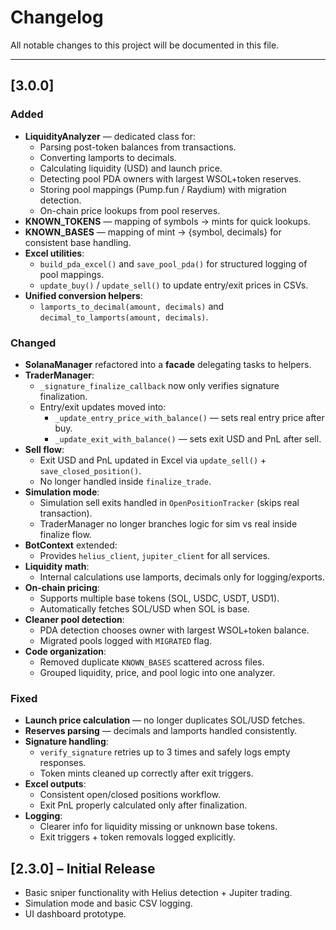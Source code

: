 # Changelog

All notable changes to this project will be documented in this file.  

---

## [3.0.0]

### Added
- **LiquidityAnalyzer** — dedicated class for:
  - Parsing post-token balances from transactions.
  - Converting lamports to decimals.
  - Calculating liquidity (USD) and launch price.
  - Detecting pool PDA owners with largest WSOL+token reserves.
  - Storing pool mappings (Pump.fun / Raydium) with migration detection.
  - On-chain price lookups from pool reserves.
- **KNOWN_TOKENS** — mapping of symbols → mints for quick lookups.
- **KNOWN_BASES** — mapping of mint → {symbol, decimals} for consistent base handling.
- **Excel utilities**:
  - `build_pda_excel()` and `save_pool_pda()` for structured logging of pool mappings.
  - `update_buy()` / `update_sell()` to update entry/exit prices in CSVs.
- **Unified conversion helpers**:
  - `lamports_to_decimal(amount, decimals)` and `decimal_to_lamports(amount, decimals)`.

### Changed
- **SolanaManager** refactored into a **facade** delegating tasks to helpers.
- **TraderManager**:
  - `_signature_finalize_callback` now only verifies signature finalization.
  - Entry/exit updates moved into:
    - `_update_entry_price_with_balance()` — sets real entry price after buy.
    - `_update_exit_with_balance()` — sets exit USD and PnL after sell.
- **Sell flow**:
  - Exit USD and PnL updated in Excel via `update_sell()` + `save_closed_position()`.
  - No longer handled inside `finalize_trade`.
- **Simulation mode**:
  - Simulation sell exits handled in `OpenPositionTracker` (skips real transaction).
  - TraderManager no longer branches logic for sim vs real inside finalize flow.
- **BotContext** extended:
  - Provides `helius_client`, `jupiter_client` for all services.
- **Liquidity math**:
  - Internal calculations use lamports, decimals only for logging/exports.
- **On-chain pricing**:
  - Supports multiple base tokens (SOL, USDC, USDT, USD1).
  - Automatically fetches SOL/USD when SOL is base.
- **Cleaner pool detection**:
  - PDA detection chooses owner with largest WSOL+token balance.
  - Migrated pools logged with `MIGRATED` flag.
- **Code organization**:
  - Removed duplicate `KNOWN_BASES` scattered across files.
  - Grouped liquidity, price, and pool logic into one analyzer.

### Fixed
- **Launch price calculation** — no longer duplicates SOL/USD fetches.
- **Reserves parsing** — decimals and lamports handled consistently.
- **Signature handling**:
  - `verify_signature` retries up to 3 times and safely logs empty responses.
  - Token mints cleaned up correctly after exit triggers.
- **Excel outputs**:
  - Consistent open/closed positions workflow.
  - Exit PnL properly calculated only after finalization.
- **Logging**:
  - Clearer info for liquidity missing or unknown base tokens.
  - Exit triggers + token removals logged explicitly.


## [2.3.0] – Initial Release
- Basic sniper functionality with Helius detection + Jupiter trading.
- Simulation mode and basic CSV logging.
- UI dashboard prototype.
